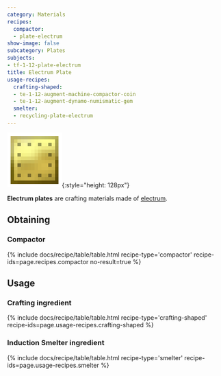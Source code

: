 ```yaml
---
category: Materials
recipes:
  compactor:
  - plate-electrum
show-image: false
subcategory: Plates
subjects:
- tf-1-12-plate-electrum
title: Electrum Plate
usage-recipes:
  crafting-shaped:
  - te-1-12-augment-machine-compactor-coin
  - te-1-12-augment-dynamo-numismatic-gem
  smelter:
  - recycling-plate-electrum
---
```


![Electrum plate](/assets/images/docs/1.12/thermal-foundation/plate-electrum.png){:style="height: 128px"}


**Electrum plates** are crafting materials made of
[electrum](../electrum-ingot/).


Obtaining
---------

### Compactor
{% include docs/recipe/table/table.html recipe-type='compactor' recipe-ids=page.recipes.compactor no-result=true %}


Usage
-----

### Crafting ingredient
{% include docs/recipe/table/table.html recipe-type='crafting-shaped' recipe-ids=page.usage-recipes.crafting-shaped %}

### Induction Smelter ingredient
{% include docs/recipe/table/table.html recipe-type='smelter' recipe-ids=page.usage-recipes.smelter %}
